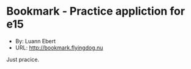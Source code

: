 # Bookmark - Practice appliction for e15
+ By: Luann Ebert
+ URL: <http://bookmark.flyingdog.nu>

Just pracice.
